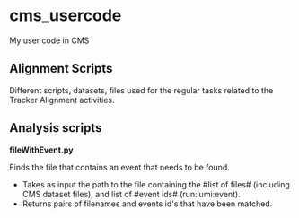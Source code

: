 cms_usercode
============

My user code in CMS


## Alignment Scripts

Different scripts, datasets, files used for the regular tasks related to the Tracker Alignment activities.


## Analysis scripts
**fileWithEvent.py**

Finds the file that contains an event that needs to be found.
* Takes as input the path to the file containing the #list of files# (including CMS dataset files), and list of #event ids# (run:lumi:event).
* Returns pairs of filenames and events id's that have been matched.
